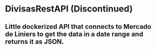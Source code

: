 # DivisasRestAPI (Discontinued)

## Little dockerized API that connects to Mercado de Liniers to get the data in a date range and returns it as JSON.
